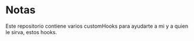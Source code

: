 # Notas

Este repositorio contiene varios customHooks para ayudarte a mi y a quien le sirva, estos hooks.

